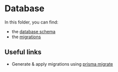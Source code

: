 # Database

In this folder, you can find:

- the [database schema](./schema.prisma)
- the [migrations](./migrations)

## Useful links

- Generate & apply migrations using [prisma migrate](https://www.prisma.io/docs/orm/prisma-migrate/getting-started)
